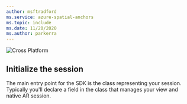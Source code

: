 ```yaml
---
author: msftradford
ms.service: azure-spatial-anchors
ms.topic: include
ms.date: 11/20/2020
ms.author: parkerra
---
```

![Cross Platform](./media/spatial-anchors-azure-concepts/place-anchor.gif)

## Initialize the session

The main entry point for the SDK is the class representing your session. Typically you'll declare a field in the class that manages your view and native AR session.
